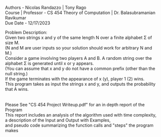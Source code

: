 Authors - Nicolas Randazzo | Tony Rago <br>
Course | Professor - CS 454 Theory of Computation | Dr. Balasubramanian Ravikumar <br>
Due Date - 12/17/2023 <br>

Problem Description: <br>
Given two strings x and y of the same length N over a finite alphabet Σ of size M. <br>
(N and M are user inputs so your solution should work for arbitrary N and M.) <br>
Consider a game involving two players A and B. A random string over the alphabet Σ is generated until x or y appears.  <br>
(You can assume that x and y do not have a common prefix (other than the null string.) <br>
If the game terminates with the appearance of x (y), player 1 (2) wins.<br>
This program takes as input the strings x and y, and outputs the probability that A wins. <br>
<br>
<br>
Please See "CS 454 Project Writeup.pdf" for an in depth report of the Program <br>
This report includes an analysis of the algorithm used with time complexity,<br> 
a description of the Input and Output with Examples, <br> 
and pseudo code summarizing the function calls and "steps" the program makes<br>

